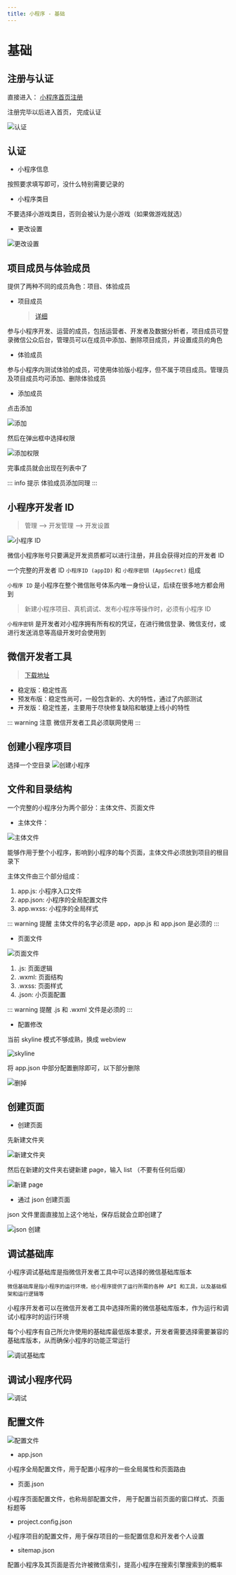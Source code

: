 ```yaml
---
title: 小程序 - 基础
---
```


# 基础

## 注册与认证

直接进入： [小程序首页注册](https://mp.weixin.qq.com/wxamp/home/guide?token=129381542&lang=zh_CN)

注册完毕以后进入首页， 完成认证

![认证](./img/index/index__2024-11-06-19-08-09.png)

## 认证

- 小程序信息

按照要求填写即可，没什么特别需要记录的

- 小程序类目

不要选择小游戏类目，否则会被认为是小游戏（如果做游戏就选）

- 更改设置

![更改设置](./img/index/index__2024-11-06-19-18-43.png)

## 项目成员与体验成员

提供了两种不同的成员角色：项目、体验成员

- 项目成员
  > [详细](https://kf.qq.com/faq/170302zeQryI170302beuEVn.html)

参与小程序开发、运营的成员，包括运营者、开发者及数据分析者，项目成员可登录微信公众后台，管理员可以在成员中添加、删除项目成员，并设置成员的角色

- 体验成员

参与小程序内测试体验的成员，可使用体验版小程序，但不属于项目成员。管理员及项目成员均可添加、删除体验成员

- 添加成员

点击添加

![添加](./img/index/index__2024-11-06-19-27-21.png)

然后在弹出框中选择权限

![添加权限](./img/index/index__2024-11-06-19-28-41.png)

完事成员就会出现在列表中了

::: info 提示
体验成员添加同理
:::

## 小程序开发者 ID

> 管理 --> 开发管理 --> 开发设置

![小程序 ID](./img/index/index__2024-11-06-19-40-38.png)

微信小程序账号只要满足开发资质都可以进行注册，并且会获得对应的开发者 ID

一个完整的开发者 ID `小程序ID (appID)` 和 `小程序密钥 (AppSecret)` 组成

`小程序 ID` 是小程序在整个微信账号体系内唯一身份认证，后续在很多地方都会用到

> 新建小程序项目、真机调试、发布小程序等操作时，必须有小程序 ID

`小程序密钥` 是开发者对小程序拥有所有权的凭证，在进行微信登录、微信支付，或进行发送消息等高级开发时会使用到

## 微信开发者工具

> [下载地址](https://developers.weixin.qq.com/miniprogram/dev/devtools/download.html)

- 稳定版：稳定性高
- 预发布版：稳定性尚可，一般包含新的、大的特性，通过了内部测试
- 开发版：稳定性差，主要用于尽快修复缺陷和敏捷上线小的特性

::: warning 注意
微信开发者工具必须联网使用
:::

## 创建小程序项目

选择一个空目录
![创建小程序](./img/index/index__2024-11-06-19-59-06.png)

## 文件和目录结构

一个完整的小程序分为两个部分：主体文件、页面文件

- 主体文件：

![主体文件](./img/index/index__2024-11-06-20-18-57.png)

能够作用于整个小程序，影响到小程序的每个页面，主体文件必须放到项目的根目录下

主体文件由三个部分组成：

1. app.js: 小程序入口文件
2. app.json: 小程序的全局配置文件
3. app.wxss: 小程序的全局样式

::: warning 提醒
主体文件的名字必须是 app，app.js 和 app.json 是必须的
:::

- 页面文件

![页面文件](./img/index/index__2024-11-06-20-19-34.png)

1. .js: 页面逻辑
2. .wxml: 页面结构
3. .wxss: 页面样式
4. .json: 小页面配置

::: warning 提醒
.js 和 .wxml 文件是必须的
:::

- 配置修改

当前 skyline 模式不够成熟，换成 webview

![skyline](./img/index/index__2024-11-06-20-25-52.png)

将 app.json 中部分配置删除即可，以下部分删除

![删掉](./img/index/index__2024-11-06-20-27-33.png)

## 创建页面

- 创建页面

先新建文件夹

![新建文件夹](./img/index/index__2024-11-07-10-55-27.png)

然后在新建的文件夹右键新建 page，输入 list （不要有任何后缀）

![新建 page](./img/index/index__2024-11-07-10-56-26.png)

- 通过 json 创建页面

json 文件里面直接加上这个地址，保存后就会立即创建了

![json 创建](./img/index/index__2024-11-07-11-03-17.png)

## 调试基础库

小程序调试基础库是指微信开发者工具中可以选择的微信基础库版本

`微信基础库是指小程序的运行环境，给小程序提供了运行所需的各种 API 和工具，以及基础框架和运行逻辑等`

小程序开发者可以在微信开发者工具中选择所需的微信基础库版本，作为运行和调试小程序时的运行环境

每个小程序有自己所允许使用的基础库最低版本要求，开发者需要选择需要兼容的基础库版本，从而确保小程序的功能正常运行

![调试基础库](./img/index/index__2024-11-07-11-17-32.png)

## 调试小程序代码

![调试](./img/index/index__2024-11-07-11-42-04.png)

## 配置文件

![配置文件](./img/index/index__2024-11-07-20-03-30.png)

- app.json

小程序全局配置文件，用于配置小程序的一些全局属性和页面路由

- 页面.json

小程序页面配置文件，也称局部配置文件， 用于配置当前页面的窗口样式、页面标题等

- project.config.json

小程序项目的配置文件，用于保存项目的一些配置信息和开发者个人设置

- sitemap.json

配置小程序及其页面是否允许被微信索引，提高小程序在搜索引擎搜索到的概率